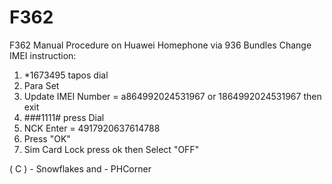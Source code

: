 # F362
F362 Manual Procedure on Huawei Homephone via 936 Bundles
Change IMEI instruction:
1. *1673495 tapos dial
2. Para Set
3. Update IMEI Number = a864992024531967 or 1864992024531967 then exit
4. ###1111# press Dial
5. NCK Enter = 4917920637614788
6. Press "OK"
7. Sim Card Lock press ok then Select "OFF"

( C ) - Snowflakes and - PHCorner
